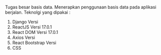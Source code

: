 Tugas besar basis data.
Menerapkan penggunaan basis data pada aplikasi berjalan.
Teknolgi yang dipakai :
1. Django Versi 
2. ReactJS Versi 17.0.1
3. React DOM Versi 17.0.1
4. Axios Versi
5. React Bootstrap Versi
6. CSS